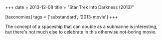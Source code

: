 +++
date = 2013-12-08
title = "Star Trek Into Darkness (2013)"

[taxonomies]
tags = ['substandard', '2013-movie']
+++

The concept of a spaceship that can double as a submarine is
interesting, but there\'s not much else to celebrate in this otherwise
not-boring movie.
